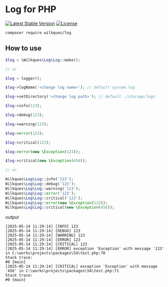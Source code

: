 # Log for PHP

[![Latest Stable Version](https://poser.pugx.org/wilkques/log/v/stable)](https://packagist.org/packages/wilkques/log)
[![License](https://poser.pugx.org/wilkques/log/license)](https://packagist.org/packages/wilkques/log)

````
composer require wilkques/log
````

## How to use
```php
$log = \Wilkques\Log\Log::make();

// or

$log = logger();

$log->logName('<change log name>'); // default system.log

$log->setDirectory('<change log path>'); // default ./storage/logs

$log->info(123);

$log->debug(123);

$log->warning(123);

$log->error(123);

$log->critical(123);

$log->error(new \Exception(123));

$log->critical(new \Exception(456));

// or

Wilkques\Log\Log::info('123');
Wilkques\Log\Log::debug('123');
Wilkques\Log\Log::warning('123');
Wilkques\Log\Log::error('123');
Wilkques\Log\Log::critical('123');
Wilkques\Log\Log::error(new \Exception(123));
Wilkques\Log\Log::critical(new \Exception(456));
```

output

```log
[2025-05-14 11:29:14] [INFO] 123
[2025-05-14 11:29:14] [DEBUG] 123
[2025-05-14 11:29:14] [WARNING] 123
[2025-05-14 11:29:14] [ERROR] 123
[2025-05-14 11:29:14] [CRITICAL] 123
[2025-05-14 11:29:14] [ERROR] exception 'Exception' with message '123' in C:\works\projects\packages\54\test.php:70
Stack trace:
#0 {main}
[2025-05-14 11:29:14] [CRITICAL] exception 'Exception' with message '456' in C:\works\projects\packages\54\test.php:71
Stack trace:
#0 {main}
```